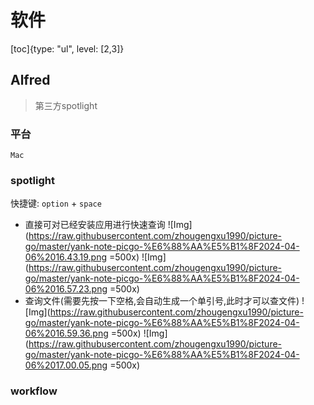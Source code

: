 # 软件
[toc]{type: "ul", level: [2,3]}
## Alfred
> 第三方spotlight

### 平台
`Mac`

### spotlight
快捷键: `option` + `space`
- 直接可对已经安装应用进行快速查询
![Img](https://raw.githubusercontent.com/zhougengxu1990/picture-go/master/yank-note-picgo-%E6%88%AA%E5%B1%8F2024-04-06%2016.43.19.png =500x)
![Img](https://raw.githubusercontent.com/zhougengxu1990/picture-go/master/yank-note-picgo-%E6%88%AA%E5%B1%8F2024-04-06%2016.57.23.png =500x)
- 查询文件(需要先按一下空格,会自动生成一个单引号,此时才可以查文件)
![Img](https://raw.githubusercontent.com/zhougengxu1990/picture-go/master/yank-note-picgo-%E6%88%AA%E5%B1%8F2024-04-06%2016.59.36.png =500x)
![Img](https://raw.githubusercontent.com/zhougengxu1990/picture-go/master/yank-note-picgo-%E6%88%AA%E5%B1%8F2024-04-06%2017.00.05.png =500x)

### workflow